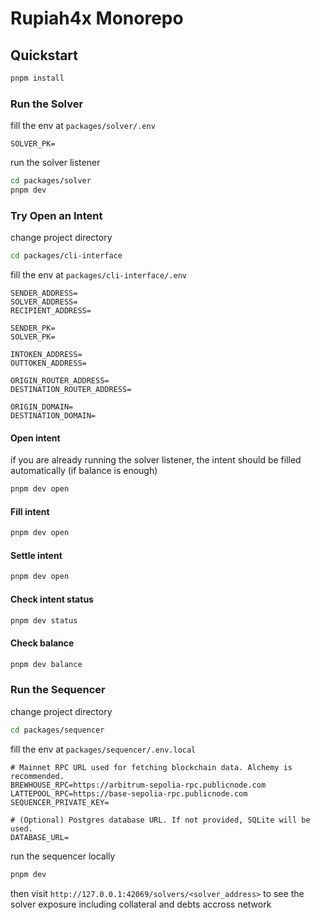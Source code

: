 # Rupiah4x Monorepo

## Quickstart

```sh
pnpm install
```

### Run the Solver

fill the env at `packages/solver/.env`
```
SOLVER_PK=

```

run the solver listener
```sh
cd packages/solver
pnpm dev
```

### Try Open an Intent

change project directory
```sh
cd packages/cli-interface
```

fill the env at `packages/cli-interface/.env`
```
SENDER_ADDRESS=
SOLVER_ADDRESS=
RECIPIENT_ADDRESS=

SENDER_PK=
SOLVER_PK=

INTOKEN_ADDRESS=
OUTTOKEN_ADDRESS=

ORIGIN_ROUTER_ADDRESS=
DESTINATION_ROUTER_ADDRESS=

ORIGIN_DOMAIN=
DESTINATION_DOMAIN=
```

#### Open intent
if you are already running the solver listener, the intent should be filled automatically (if balance is enough)
```sh
pnpm dev open
```

#### Fill intent
```sh
pnpm dev open
```

#### Settle intent
```sh
pnpm dev open
```

#### Check intent status
```sh
pnpm dev status
```

#### Check balance
```sh
pnpm dev balance
```

### Run the Sequencer

change project directory
```sh
cd packages/sequencer
```
fill the env at `packages/sequencer/.env.local`
```
# Mainnet RPC URL used for fetching blockchain data. Alchemy is recommended.
BREWHOUSE_RPC=https://arbitrum-sepolia-rpc.publicnode.com
LATTEPOOL_RPC=https://base-sepolia-rpc.publicnode.com
SEQUENCER_PRIVATE_KEY=

# (Optional) Postgres database URL. If not provided, SQLite will be used. 
DATABASE_URL=

```

run the sequencer locally
```sh
pnpm dev
```

then visit `http://127.0.0.1:42069/solvers/<solver_address>` to see the solver exposure including collateral and debts accross network

